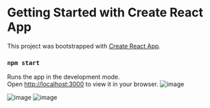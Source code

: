 # Getting Started with Create React App

This project was bootstrapped with [Create React App](https://github.com/facebook/create-react-app).

### `npm start`

Runs the app in the development mode.\
Open [http://localhost:3000](http://localhost:3000) to view it in your browser.
![image](https://github.com/SAslan8006/ReactJSTalwindDeneme/assets/109723263/77f354f3-5af7-4860-bd95-7c1fa909eb3d)

![image](https://github.com/SAslan8006/ReactJSTalwindDeneme/assets/109723263/b41940e1-d292-40be-8fc9-5febf34b683a)
![image](https://github.com/SAslan8006/ReactJSTalwindDeneme/assets/109723263/0e0541fc-83f5-4353-a644-94e57c6bfa56)


